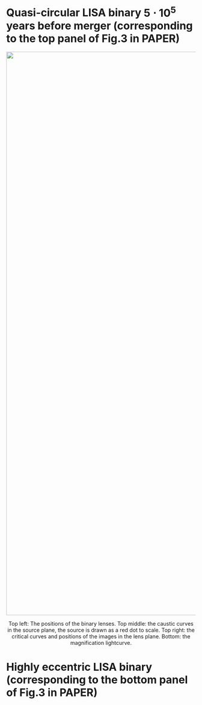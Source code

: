 

# Quasi-circular LISA binary $5\cdot10^5$ years before merger (corresponding to the top panel of Fig.3 in PAPER)

<div align="center">
  <img src="./combined_three_panel_animation.gif" alt="Light curve" width="1500" />
  <p>Top left: The positions of the binary lenses. Top middle: the caustic curves in the source plane, the source is drawn as a red dot to scale. Top right: the critical curves and positions of the images in the lens plane. Bottom: the magnification lightcurve. </p>
</div>


# Highly eccentric LISA binary (corresponding to the bottom panel of Fig.3 in PAPER)

